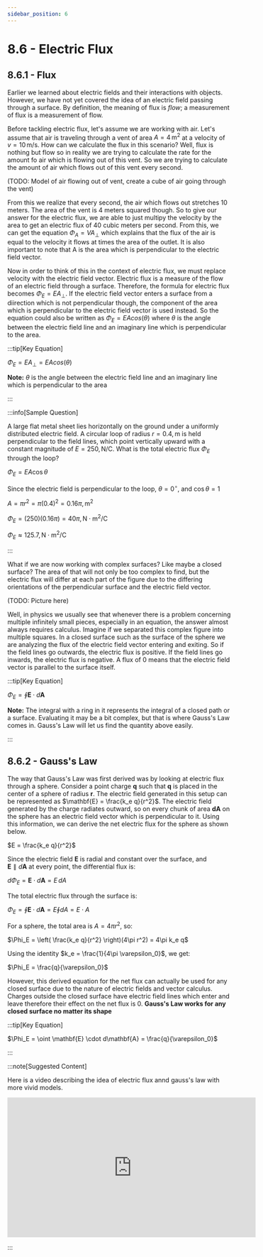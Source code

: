 ```yaml
---
sidebar_position: 6
---
```


# 8.6 - Electric Flux

## 8.6.1 - Flux

Earlier we learned about electric fields and their interactions with objects. However, we have not yet covered the idea of an electric field passing through a surface. By definition, the meaning of flux is *flow*; a measurement of flux is a measurement of flow.

Before tackling electric flux, let's assume we are working with air. Let's assume that air is traveling through a vent of area $A = 4 \, \text{m}^2$ at a velocity of $v = 10 \, \text{m/s}$. How can we calculate the flux in this scenario? Well, flux is nothing but flow so in reality we are trying to calculate the rate for the amount fo air which is flowing out of this vent. So we are trying to calculate the amount of air which flows out of this vent every second.

(TODO: Model of air flowing out of vent, create a cube of air going through the vent)

From this we realize that every second, the air which flows out stretches 10 meters. The area of the vent is 4 meters squared though. So to give our answer for the electric flux, we are able to just multipy the velocity by the area to get an electric flux of 40 cubic meters per second. From this, we can get the equation $\Phi_A = VA_{\perp}$ which explains that the flux of the air is equal to the velocity it flows at times the area of the outlet. It is also important to note that A is the area which is perpendicular to the electric field vector.

Now in order to think of this in the context of electric flux, we must replace velocity with the electric field vector. Electric flux is a measure of the flow of an electric field through a surface. Therefore, the formula for electric flux becomes $\Phi_E = EA_{\perp}$. If the electric field vector enters a surface from a diirection which is not perpendicular though, the component of the area which is perpendicular to the electric field vector is used instead. So the equation could also be written as $\Phi_E = EAcos(\theta)$ where $\theta$ is the angle between the electric field line and an imaginary line which is perpendicular to the area.

:::tip[Key Equation]

$\Phi_E = EA_{\perp} = EAcos(\theta)$

**Note:** $\theta$ is the angle between the electric field line and an imaginary line which is perpendicular to the area

:::

:::info[Sample Question]

A large flat metal sheet lies horizontally on the ground under a uniformly distributed electric field. A circular loop of radius $r = 0.4 , \text{m}$ is held perpendicular to the field lines, which point vertically upward with a constant magnitude of $E = 250 , \text{N/C}$. What is the total electric flux $\Phi_E$ through the loop?

$\Phi_E = EA\cos\theta$

Since the electric field is perpendicular to the loop, $\theta = 0^\circ$, and $\cos\theta = 1$

$A = \pi r^2 = \pi (0.4)^2 = 0.16\pi , \text{m}^2$

$\Phi_E = (250)(0.16\pi) = 40\pi , \text{N} \cdot \text{m}^2/\text{C}$

$\Phi_E \approx 125.7 , \text{N} \cdot \text{m}^2/\text{C}$

:::

What if we are now working with complex surfaces? Like maybe a closed surface? The area of that will not only be too complex to find, but the electric flux will differ at each part of the figure due to the differing orientations of the perpendicular surface and the electric field vector.

(TODO: Picture here)

Well, in physics we usually see that whenever there is a problem concerning multiple infinitely small pieces, especially in an equation, the answer almost always requires calculus. Imagine if we separated this complex figure into multiple squares. In a closed surface such as the surface of the sphere we are analyzing the flux of the electric field vector entering and exiting. So if the field lines go outwards, the electric flux is positive. If the field lines go inwards, the electric flux is negative. A flux of 0 means that the electric field vector is parallel to the surface itself.

:::tip[Key Equation]

$\Phi_E = \oint \mathbf{E} \cdot d\mathbf{A}$

**Note:** The integral with a ring in it represents the integral of a closed path or a surface. Evaluating it may be a bit complex, but that is where Gauss's Law comes in. Gauss's Law will let us find the quantity above easily.

:::

## 8.6.2 - Gauss's Law

The way that Gauss's Law was first derived was by looking at electric flux through a sphere. Consider a point charge $\mathbf{q}$ such that $\mathbf{q}$ is placed in the center of a sphere of radius $\mathbf{r}$. The electric field generated in this setup can be represented as $\mathbf{E} = \frac{k_e q}{r^2}$. The electric field generated by the charge radiates outward, so on every chunk of area $\mathbf{dA}$ on the sphere has an electric field vector which is perpendicular to it. Using this information, we can derive the net electric flux for the sphere as shown below.

$E = \frac{k_e q}{r^2}$

Since the electric field $\mathbf{E}$ is radial and constant over the surface, and  
$\mathbf{E} \parallel d\mathbf{A}$ at every point, the differential flux is:

$d\Phi_E = \mathbf{E} \cdot d\mathbf{A} = E \, dA$

The total electric flux through the surface is:

$\Phi_E = \oint \mathbf{E} \cdot d\mathbf{A} = E \oint dA = E \cdot A$

For a sphere, the total area is $A = 4\pi r^2$, so:

$\Phi_E = \left( \frac{k_e q}{r^2} \right)(4\pi r^2) = 4\pi k_e q$

Using the identity $k_e = \frac{1}{4\pi \varepsilon_0}$, we get:

$\Phi_E = \frac{q}{\varepsilon_0}$

However, this derived equation for the net flux can actually be used for any closed surface due to the nature of electric fields and vector calculus. Charges outside the closed surface have electric field lines which enter and leave therefore their effect on the net flux is 0. **Gauss's Law works for any closed surface no matter its shape**

:::tip[Key Equation]

$\Phi_E = \oint \mathbf{E} \cdot d\mathbf{A} = \frac{q}{\varepsilon_0}$

:::

:::note[Suggested Content]

Here is a video describing the idea of electric flux annd gauss's law with more vivid models.

<iframe width="560" height="315" src="https://www.youtube.com/embed/yOv4xxopQFQ?si=oMqZTs2xB-xEqy0q" title="YouTube video player" frameborder="0" allow="accelerometer; autoplay; clipboard-write; encrypted-media; gyroscope; picture-in-picture; web-share" referrerpolicy="strict-origin-when-cross-origin" allowfullscreen></iframe>

:::
